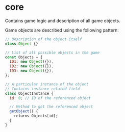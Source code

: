 # core

Contains game logic and description of all game objects. 

Game objects are described using the following pattern:
```js
// Description of the object itself
class Object {}

// List of all possible objects in the game
const Objects = {
  ID1: new Object({}),
  ID2: new Object({}),
  ID3: new Object({}),
};

// A particular instance of the object
// Contains instance related field
class ObjectInstance {
  id: 0; // ID of the referenced object

  // Method to get the referenced object
  getObject() {
    returns Objects[id];
  }
}
```